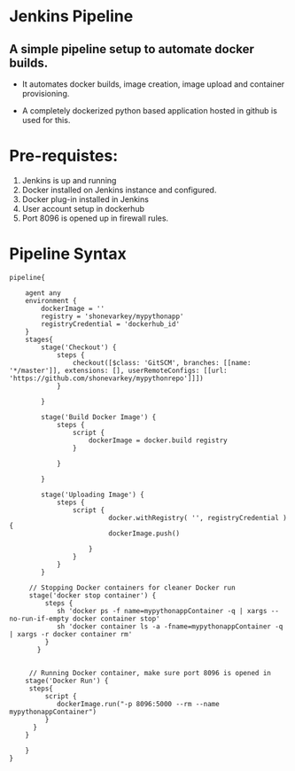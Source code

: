 # Jenkins Pipeline

## A simple pipeline setup to automate docker builds.

- It automates docker builds, image creation, image upload and container provisioning.

- A completely dockerized python based application hosted in github is used for this.

# Pre-requistes:

1. Jenkins is up and running
2. Docker installed on Jenkins instance and configured.
3. Docker plug-in installed in Jenkins
4. User account setup in dockerhub
5. Port 8096 is opened up in firewall rules.

# Pipeline Syntax

```
pipeline{
    
    agent any
    environment {
        dockerImage = ''
        registry = 'shonevarkey/mypythonapp'
        registryCredential = 'dockerhub_id'
    }
    stages{
        stage('Checkout') {
            steps {
                checkout([$class: 'GitSCM', branches: [[name: '*/master']], extensions: [], userRemoteConfigs: [[url: 'https://github.com/shonevarkey/mypythonrepo']]])
            }
            
        }
        
        stage('Build Docker Image') {
            steps {
                script {
                    dockerImage = docker.build registry
                }
                
            }
            
        }
        
        stage('Uploading Image') {
            steps {
                script {
                         docker.withRegistry( '', registryCredential ) {
                         dockerImage.push()
                     
                    }
                }
            }
        }
        
     // Stopping Docker containers for cleaner Docker run
     stage('docker stop container') {
         steps {
            sh 'docker ps -f name=mypythonappContainer -q | xargs --no-run-if-empty docker container stop'
            sh 'docker container ls -a -fname=mypythonappContainer -q | xargs -r docker container rm'
         }
       }
       
       
     // Running Docker container, make sure port 8096 is opened in 
    stage('Docker Run') {
     steps{
         script {
            dockerImage.run("-p 8096:5000 --rm --name mypythonappContainer")
         }
      }
    }
        
    }
}

```



